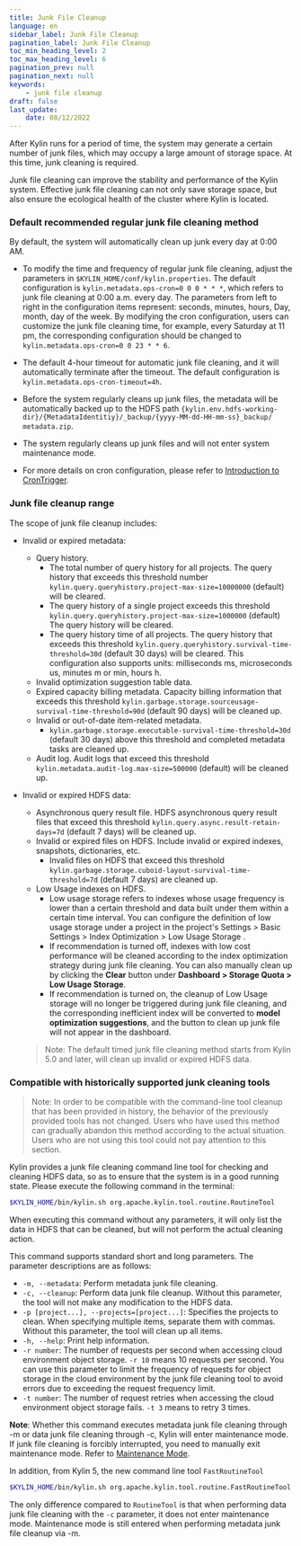 ```yaml
---
title: Junk File Cleanup
language: en
sidebar_label: Junk File Cleanup
pagination_label: Junk File Cleanup
toc_min_heading_level: 2
toc_max_heading_level: 6
pagination_prev: null
pagination_next: null
keywords:
    - junk file cleanup
draft: false
last_update:
    date: 08/12/2022
---
```


After Kylin runs for a period of time, the system may generate a certain number of junk files, which may occupy a large amount of storage space. At this time, junk cleaning is required.

Junk file cleaning can improve the stability and performance of the Kylin system. Effective junk file cleaning can not only save storage space, but also ensure the ecological health of the cluster where Kylin is located.


### Default recommended regular junk file cleaning method

By default, the system will automatically clean up junk every day at 0:00 AM.

- To modify the time and frequency of regular junk file cleaning, adjust the parameters in `$KYLIN_HOME/conf/kylin.properties`. The default configuration is `kylin.metadata.ops-cron=0 0 0 * * *`, which refers to junk file cleaning at 0:00 a.m. every day. The parameters from left to right in the configuration items represent: seconds, minutes, hours, Day, month, day of the week. By modifying the cron configuration, users can customize the junk file cleaning time, for example, every Saturday at 11 pm, the corresponding configuration should be changed to `kylin.metadata.ops-cron=0 0 23 * * 6`.

- The default 4-hour timeout for automatic junk file cleaning, and it will automatically terminate after the timeout. The default configuration is `kylin.metadata.ops-cron-timeout=4h`.

- Before the system regularly cleans up junk files, the metadata will be automatically backed up to the HDFS path `{kylin.env.hdfs-working-dir}/{MetadataIdentitiy}/_backup/{yyyy-MM-dd-HH-mm-ss}_backup/ metadata.zip`.

- The system regularly cleans up junk files and will not enter system maintenance mode.

- For more details on cron configuration, please refer to [Introduction to CronTrigger](http://www.quartz-scheduler.org/documentation/quartz-2.3.0/tutorials/crontrigger.html).

### Junk file cleanup range

The scope of junk file cleanup includes:
- Invalid or expired metadata:
  - Query history.
    - The total number of query history for all projects. The query history that exceeds this threshold number `kylin.query.queryhistory.project-max-size=10000000` (default) will be cleared.
    - The query history of a single project exceeds this threshold `kylin.query.queryhistory.project-max-size=1000000` (default) The query history will be cleared.
    - The query history time of all projects. The query history that exceeds this threshold `kylin.query.queryhistory.survival-time-threshold=30d` (default 30 days) will be cleared. This configuration also supports units: milliseconds ms, microseconds us, minutes m or min, hours h.
  - Invalid optimization suggestion table data.
  - Expired capacity billing metadata. Capacity billing information that exceeds this threshold `kylin.garbage.storage.sourceusage-survival-time-threshold=90d` (default 90 days) will be cleaned up.
  - Invalid or out-of-date item-related metadata.
    - `kylin.garbage.storage.executable-survival-time-threshold=30d` (default 30 days) above this threshold and completed metadata tasks are cleaned up.
  - Audit log. Audit logs that exceed this threshold `kylin.metadata.audit-log.max-size=500000` (default) will be cleaned up.
- Invalid or expired HDFS data:
  - Asynchronous query result file. HDFS asynchronous query result files that exceed this threshold `kylin.query.async.result-retain-days=7d` (default 7 days) will be cleaned up.
  - Invalid or expired files on HDFS. Include invalid or expired indexes, snapshots, dictionaries, etc.
    - Invalid files on HDFS that exceed this threshold `kylin.garbage.storage.cuboid-layout-survival-time-threshold=7d` (default 7 days) are cleaned up.
  - Low Usage indexes on HDFS.
    - Low usage storage refers to indexes whose usage frequency is lower than a certain threshold and data built under them within a certain time interval. You can configure the definition of low usage storage under a project in the project's Settings > Basic Settings > Index Optimization > Low Usage Storage .
    - If recommendation is turned off, indexes with low cost performance will be cleaned according to the index optimization strategy during junk file cleaning. You can also manually clean up by clicking the **Clear** button under **Dashboard > Storage Quota > Low Usage Storage**.
    - If recommendation is turned on, the cleanup of Low Usage storage will no longer be triggered during junk file cleaning, and the corresponding inefficient index will be converted to **model optimization suggestions**, and the button to clean up junk file will not appear in the dashboard.

  > Note: The default timed junk file cleaning method starts from Kylin 5.0 and later, will clean up invalid or expired HDFS data.

### Compatible with historically supported junk cleaning tools

> Note: In order to be compatible with the command-line tool cleanup that has been provided in history, the behavior of the previously provided tools has not changed. Users who have used this method can gradually abandon this method according to the actual situation. Users who are not using this tool could not pay attention to this section.

Kylin provides a junk file cleaning command line tool for checking and cleaning HDFS data, so as to ensure that the system is in a good running state. Please execute the following command in the terminal:

````sh
$KYLIN_HOME/bin/kylin.sh org.apache.kylin.tool.routine.RoutineTool
````

When executing this command without any parameters, it will only list the data in HDFS that can be cleaned, but will not perform the actual cleaning action.

This command supports standard short and long parameters. The parameter descriptions are as follows:
- `-m, --metadata`: Perform metadata junk file cleaning.
- `-c, --cleanup`: Perform data junk file cleanup. Without this parameter, the tool will not make any modification to the HDFS data.
- `-p [project...], --projects=[project...]`: Specifies the projects to clean. When specifying multiple items, separate them with commas. Without this parameter, the tool will clean up all items.
- `-h, --help`: Print help information.
- `-r number`: The number of requests per second when accessing cloud environment object storage. `-r 10` means 10 requests per second. You can use this parameter to limit the frequency of requests for object storage in the cloud environment by the junk file cleaning tool to avoid errors due to exceeding the request frequency limit.
- `-t number`: The number of request retries when accessing the cloud environment object storage fails. `-t 3` means to retry 3 times.

**Note**: Whether this command executes metadata junk file cleaning through -m or data junk file cleaning through -c, Kylin will enter maintenance mode. If junk file cleaning is forcibly interrupted, you need to manually exit maintenance mode. Refer to [ Maintenance Mode](maintenance_mode.md).

In addition, from Kylin 5, the new command line tool `FastRoutineTool`
````sh
$KYLIN_HOME/bin/kylin.sh org.apache.kylin.tool.routine.FastRoutineTool
````
The only difference compared to `RoutineTool` is that when performing data junk file cleaning with the `-c` parameter, it does not enter maintenance mode. Maintenance mode is still entered when performing metadata junk file cleanup via -m.
